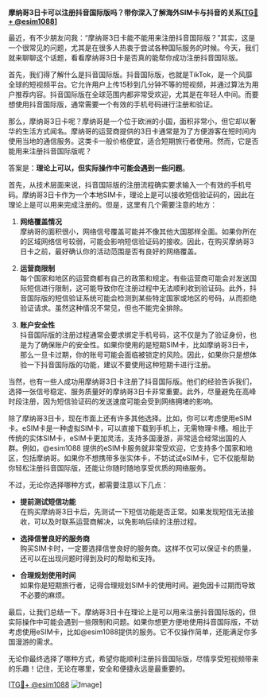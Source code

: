 **摩纳哥3日卡可以注册抖音国际版吗？带你深入了解海外SIM卡与抖音的关系[[TG💪+ @esim1088](https://t.me/s/esim1088)]**

最近，有不少朋友问我：“摩纳哥3日卡能不能用来注册抖音国际版？”其实，这是一个很常见的问题，尤其是在很多人热衷于尝试各种国际服务的时候。今天，我们就来聊聊这个话题，看看摩纳哥3日卡是否真的能帮你成功注册抖音国际版。

首先，我们得了解什么是抖音国际版。抖音国际版，也就是TikTok，是一个风靡全球的短视频平台。它允许用户上传15秒到几分钟不等的短视频，并通过算法为用户推荐内容。抖音国际版在全球范围内都非常受欢迎，尤其是在年轻人中间。而要想使用抖音国际版，通常需要一个有效的手机号码进行注册和验证。

那么，摩纳哥3日卡呢？摩纳哥是一个位于欧洲的小国，面积非常小，但它却以奢华的生活方式闻名。摩纳哥的运营商提供的3日卡通常是为了方便游客在短时间内使用当地的通信服务。这类卡一般价格便宜，适合短期旅行者使用。然而，它是否能用来注册抖音国际版呢？

答案是：**理论上可以，但实际操作中可能会遇到一些问题**。

首先，从技术层面来说，抖音国际版的注册流程确实要求输入一个有效的手机号码。摩纳哥3日卡作为一个本地SIM卡，理论上是可以接收短信验证码的，因此在理论上是可以用来完成注册的。但是，这里有几个需要注意的地方：

1. **网络覆盖情况**  
   摩纳哥的面积很小，网络信号覆盖可能并不像其他大国那样全面。如果你所在的区域网络信号较弱，可能会影响短信验证码的接收。因此，在购买摩纳哥3日卡之前，最好确认你的活动范围是否有良好的网络覆盖。

2. **运营商限制**  
   每个国家和地区的运营商都有自己的政策和规定。有些运营商可能会对发送国际短信进行限制，这可能导致你在注册过程中无法顺利收到验证码。此外，抖音国际版的短信验证系统可能会检测到某些特定国家或地区的号码，从而拒绝验证请求。虽然这种情况不常见，但也不能完全排除。

3. **账户安全性**  
   抖音国际版的注册过程通常会要求绑定手机号码，这不仅是为了验证身份，也是为了确保账户的安全性。如果你使用的是短期SIM卡，比如摩纳哥3日卡，那么一旦卡过期，你的账号可能会面临被锁定的风险。因此，如果你只是想体验一下抖音国际版的功能，建议不要使用这种短期卡进行注册。

当然，也有一些人成功用摩纳哥3日卡注册了抖音国际版。他们的经验告诉我们，选择一张信号稳定、服务质量好的摩纳哥3日卡非常重要。此外，尽量避免在高峰时段注册，因为短信验证码的发送速度可能会受到网络拥堵的影响。

除了摩纳哥3日卡，现在市面上还有许多其他选择。比如，你可以考虑使用eSIM卡。eSIM卡是一种虚拟SIM卡，可以直接下载到手机上，无需物理卡槽。相比于传统的实体SIM卡，eSIM卡更加灵活，支持多国漫游，非常适合经常出国的人群。例如，@esim1088 提供的eSIM卡服务就非常受欢迎，它支持多个国家和地区，包括摩纳哥。如果你不想携带多张实体卡，不妨试试eSIM卡，它不仅能帮助你轻松注册抖音国际版，还能让你随时随地享受优质的网络服务。

不过，无论你选择哪种方式，都需要注意以下几点：

- **提前测试短信功能**  
  在购买摩纳哥3日卡后，先测试一下短信功能是否正常。如果发现短信无法接收，可以及时联系运营商解决，以免影响后续的注册过程。

- **选择信誉良好的服务商**  
  购买SIM卡时，一定要选择信誉良好的服务商。这样不仅可以保证卡的质量，还可以在出现问题时得到及时的帮助和支持。

- **合理规划使用时间**  
  如果你是短期旅行者，记得合理规划SIM卡的使用时间。避免因卡过期而导致不必要的麻烦。

最后，让我们总结一下。摩纳哥3日卡在理论上是可以用来注册抖音国际版的，但实际操作中可能会遇到一些限制和问题。如果你想更方便地使用抖音国际版，不妨考虑使用eSIM卡，比如@esim1088提供的服务。它不仅操作简单，还能满足你多国漫游的需求。

无论你最终选择了哪种方式，希望你能顺利注册抖音国际版，尽情享受短视频带来的乐趣！记住，无论在哪里，安全和便捷永远是最重要的。

[[TG💪+ @esim1088](https://t.me/s/esim1088) ![Image](https://i.postimg.cc/4NQfJmqS/Snipaste-2025-05-13-00-14-12.png)]